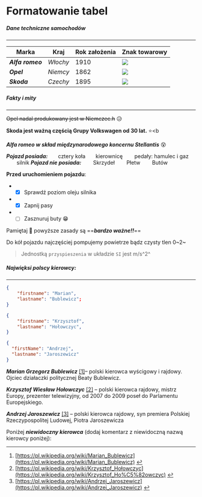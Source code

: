 # Formatowanie tabel

##### Dane techniczne samochodów

***

| Marka | Kraj | Rok założenia | Znak towarowy |
| --- | --- | --- | --- |
| **_Alfa romeo_** | _Włochy_ | 1910 | ![](https://seeklogo.com/images/A/alfa-romeo-logo-9EE742A5B7-seeklogo.com.jpg) |
| **_Opel_** | _Niemcy_ | 1862 | ![](https://seeklogo.com/images/O/Opel-logo-09D04C0181-seeklogo.com.jpg) |
| **_Skoda_** | _Czechy_ | 1895 | ![](https://seeklogo.com/images/S/skoda-logo-F02ABD5121-seeklogo.com.png) |

##### _Fakty i mity_

***

~~Opel nadal produkowany jest w Niemczec.h~~ 😥

**Skoda jest ważną częścią Grupy Volkswagen od 30 lat.** ⭐<b

**_Alfa romeo w skład międzynarodowego koncernu Stellantis_** 😵


***Pojazd posiada:***
&nbsp;&nbsp;&nbsp;&nbsp;&nbsp;&nbsp;cztery koła
&nbsp;&nbsp;&nbsp;&nbsp;&nbsp;&nbsp;kierownicę
&nbsp;&nbsp;&nbsp;&nbsp;&nbsp;&nbsp;    pedały: hamulec i gaz
&nbsp;&nbsp;&nbsp;&nbsp;&nbsp;&nbsp;    silnik
***Pojazd nie posiada:***
 &nbsp;&nbsp;&nbsp;&nbsp;&nbsp;&nbsp;   Skrzydeł
 &nbsp;&nbsp;&nbsp;&nbsp;&nbsp;&nbsp;   Płetw
  &nbsp;&nbsp;&nbsp;&nbsp;&nbsp;&nbsp;  Butów


**Przed uruchomieniem pojazdu**:

* -[x] Sprawdź poziom oleju silnika
* -[x] Zapnij pasy
* -[ ] Zasznuruj buty 😁

Pamiętaj 🔼 powyższe zasady są ==**_bardzo ważne!!_**==

Do kół pojazdu najczęściej pompujemy powietrze bądz czysty tlen 0~2~

> Jednostką `przyspieszenia` w układzie `SI` jest m/s^2^

##### Najwięksi polscy kierowcy:

***

```json
{
    "firstname": "Marian",
    "lastname": "Bublewicz";
}
```

```json
{
    "firstname": "Krzysztof",
    "lastname": "Hołowczyc",
}
```

```json
{
  "firstName": "Andrzej",
  "lastname": "Jaroszewicz"
}
```

**_Marian Grzegorz Bublewicz_** [[1]](#fn1)– polski kierowca wyścigowy i rajdowy. Ojciec działaczki politycznej Beaty Bublewicz.

**_Krzysztof Wiesław Hołowczyc_** [[2]](#fn2) – polski kierowca rajdowy, mistrz Europy, prezenter telewizyjny, od 2007 do 2009 poseł do Parlamentu Europejskiego.

**_Andrzej Jaroszewicz_** [[3]](#fn3) – polski kierowca rajdowy, syn premiera Polskiej Rzeczypospolitej Ludowej, Piotra Jaroszewicza

Poniżej **_niewidoczny kierowca_** (dodaj komentarz z niewidoczną nazwą kierowcy poniżej):

***

1. [https://pl.wikipedia.org/wiki/Marian_Bublewicz](https://pl.wikipedia.org/wiki/Marian_Bublewicz) [↩](#fnref1)
2. [https://pl.wikipedia.org/wiki/Krzysztof_Hołowczyc](https://pl.wikipedia.org/wiki/Krzysztof_Ho%C5%82owczyc) [↩](#fnref2)
3. [https://pl.wikipedia.org/wiki/Andrzej_Jaroszewicz](https://pl.wikipedia.org/wiki/Andrzej_Jaroszewicz) [↩](#fnref3)
